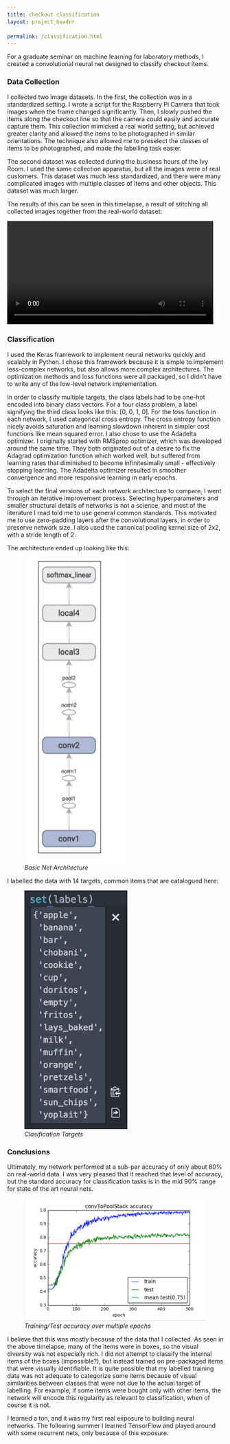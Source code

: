 ```yaml
---
title: checkout classification
layout: project_header

permalink: /classification.html
---
```



For a graduate seminar on machine learning for laboratory methods, I created a convolutional neural net designed to classify checkout items.


### Data Collection
I collected two image datasets. In the first, the collection was in a standardized setting. I wrote a script for the Raspberry Pi Camera that took images when the frame changed significantly. Then, I slowly pushed the items along the checkout line so that the camera could easily and accurate capture them. This collection mimicked a real world setting, but achieved greater clarity and allowed the items to be photographed in similar orientations. The technique also allowed me to preselect the classes of items to be photographed, and made the labelling task easier.

The second dataset was collected during the business hours of the Ivy Room. I used the
same collection apparatus, but all the images were of real customers. This dataset was much less standardized, and there were many complicated images with multiple classes of items and other objects. This dataset was much larger.


The results of this can be seen in this timelapse, a result of stitching all collected images together from the real-world dataset:

<video style="width: 50vw" autoplay controls>
  <source src="/assets/checkout/checkout_lapse.mp4" type="video/mp4">
</video>

### Classification
I used the Keras framework to implement neural networks quickly and scalably in Python. I chose this framework because it is simple to implement less-complex networks, but also allows more complex architectures. The optimization methods and loss functions were all packaged, so I didn’t have to write any of the low-level network implementation.


In order to classify multiple targets, the class labels had to be one-hot encoded into binary class vectors. For a four class problem, a label signifying the third class looks like this:  [0, 0, 1, 0]. For the loss function in each network, I used categorical cross entropy. The cross entropy function nicely avoids saturation and learning slowdown inherent in simpler cost functions like mean squared error. I also chose to use the Adadelta optimizer. I originally started with RMSprop optimizer, which was developed around the same time. They both originated out of a desire to fix the Adagrad optimization function which worked well, but suffered from learning rates that diminished to become infinitesimally small - effectively stopping learning. The Adadelta optimizer resulted in smoother convergence and more responsive learning in early epochs.

 To select the final versions of each network architecture to compare, I went through an iterative improvement process. Selecting hyperparameters and smaller structural details of networks is not a science, and most of the literature I read told me to use general common standards. This motivated me to use zero-padding layers after the convolutional layers, in order to preserve network size. I also used the canonical pooling kernel size of 2x2, with a stride length of 2.

 The architecture ended up looking like this:
 <figure>
   <img src="/assets/checkout/architecture.png" style="width: 25vw"/>
   <figcaption><em>Basic Net Architecture </em></figcaption>
 </figure>

 I labelled the data with 14 targets, common items that are catalogued here:
 <figure>
   <img src="/assets/checkout/targets.png" style="width: 25vw"/>
   <figcaption><em>Clasification Targets </em></figcaption>
 </figure>


### Conclusions

Ultimately, my network performed at a sub-par accuracy of only about 80% on real-world data. I was very pleased that it reached that level of accuracy, but the standard accuracy for classification tasks is in the mid 90% range for state of the art neural nets.

<figure>
  <img src="/assets/checkout/chart.png" style="width: 50vw"/>
  <figcaption><em>Training/Test accuracy over multiple epochs </em></figcaption>
</figure>

I believe that this was mostly because of the data that I collected. As seen in the above timelapse, many of the items were in boxes, so the visual diversity was not especially rich. I did not attempt to classify the internal items of the boxes (impossible?), but instead trained on pre-packaged items that were visually identifiable. It is quite possible that my labelled training data was not adequate to categorize some items because of visual similarities between classes that were not due to the actual target of labelling. For example, if some items were bought only with other items, the network will encode this regularity as relevant to classification, when of course it is not.

I learned a ton, and it was my first real exposure to building neural networks. The following summer I learned TensorFlow and played around with some recurrent nets, only because of this exposure. 
